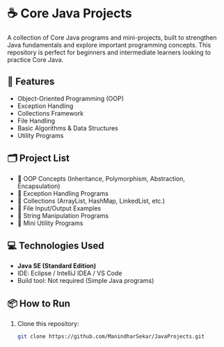 # ☕ Core Java Projects

A collection of Core Java programs and mini-projects, built to strengthen Java fundamentals and explore important programming concepts. This repository is perfect for beginners and intermediate learners looking to practice Core Java.

## 🚀 Features

- Object-Oriented Programming (OOP)
- Exception Handling
- Collections Framework
- File Handling
- Basic Algorithms & Data Structures
- Utility Programs

## 🗂️ Project List

- 📂 OOP Concepts (Inheritance, Polymorphism, Abstraction, Encapsulation)
- 📂 Exception Handling Programs
- 📂 Collections (ArrayList, HashMap, LinkedList, etc.)
- 📂 File Input/Output Examples
- 📂 String Manipulation Programs
- 📂 Mini Utility Programs

## 💻 Technologies Used

- **Java SE (Standard Edition)**
- IDE: Eclipse / IntelliJ IDEA / VS Code
- Build tool: Not required (Simple Java programs)

## 📦 How to Run

1. Clone this repository:
   ```bash
   git clone https://github.com/ManindharSekar/JavaProjects.git
